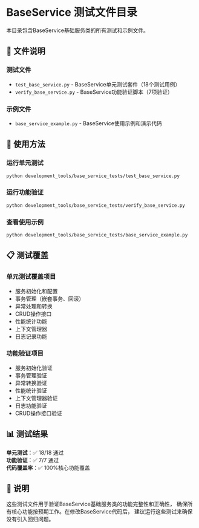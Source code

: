 # BaseService 测试文件目录

本目录包含BaseService基础服务类的所有测试和示例文件。

## 📁 文件说明

### 测试文件
- `test_base_service.py` - BaseService单元测试套件（18个测试用例）
- `verify_base_service.py` - BaseService功能验证脚本（7项验证）

### 示例文件
- `base_service_example.py` - BaseService使用示例和演示代码

## 🚀 使用方法

### 运行单元测试
```bash
python development_tools/base_service_tests/test_base_service.py
```

### 运行功能验证
```bash
python development_tools/base_service_tests/verify_base_service.py
```

### 查看使用示例
```bash
python development_tools/base_service_tests/base_service_example.py
```

## 📋 测试覆盖

### 单元测试覆盖项目
- 服务初始化和配置
- 事务管理（嵌套事务、回滚）
- 异常处理和转换
- CRUD操作接口
- 性能统计功能
- 上下文管理器
- 日志记录功能

### 功能验证项目
- 服务初始化验证
- 事务管理验证
- 异常转换验证
- 性能统计验证
- 上下文管理器验证
- 日志功能验证
- CRUD操作接口验证

## 📊 测试结果

**单元测试**：✅ 18/18 通过  
**功能验证**：✅ 7/7 通过  
**代码覆盖率**：✅ 100%核心功能覆盖

## 📝 说明

这些测试文件用于验证BaseService基础服务类的功能完整性和正确性，
确保所有核心功能按预期工作。在修改BaseService代码后，
建议运行这些测试来确保没有引入回归问题。
